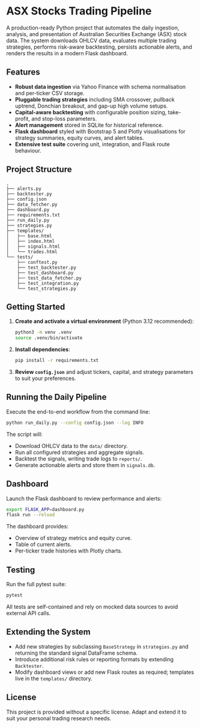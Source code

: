 # ASX Stocks Trading Pipeline

A production-ready Python project that automates the daily ingestion, analysis, and presentation of Australian Securities Exchange (ASX) stock data. The system downloads OHLCV data, evaluates multiple trading strategies, performs risk-aware backtesting, persists actionable alerts, and renders the results in a modern Flask dashboard.

## Features

- **Robust data ingestion** via Yahoo Finance with schema normalisation and per-ticker CSV storage.
- **Pluggable trading strategies** including SMA crossover, pullback uptrend, Donchian breakout, and gap-up high volume setups.
- **Capital-aware backtesting** with configurable position sizing, take-profit, and stop-loss parameters.
- **Alert management** stored in SQLite for historical reference.
- **Flask dashboard** styled with Bootstrap 5 and Plotly visualisations for strategy summaries, equity curves, and alert tables.
- **Extensive test suite** covering unit, integration, and Flask route behaviour.

## Project Structure

```
.
├── alerts.py
├── backtester.py
├── config.json
├── data_fetcher.py
├── dashboard.py
├── requirements.txt
├── run_daily.py
├── strategies.py
├── templates/
│   ├── base.html
│   ├── index.html
│   ├── signals.html
│   └── trades.html
└── tests/
    ├── conftest.py
    ├── test_backtester.py
    ├── test_dashboard.py
    ├── test_data_fetcher.py
    ├── test_integration.py
    └── test_strategies.py
```

## Getting Started

1. **Create and activate a virtual environment** (Python 3.12 recommended):
   ```bash
   python3 -m venv .venv
   source .venv/bin/activate
   ```

2. **Install dependencies**:
   ```bash
   pip install -r requirements.txt
   ```

3. **Review `config.json`** and adjust tickers, capital, and strategy parameters to suit your preferences.

## Running the Daily Pipeline

Execute the end-to-end workflow from the command line:
```bash
python run_daily.py --config config.json --log INFO
```
The script will:
- Download OHLCV data to the `data/` directory.
- Run all configured strategies and aggregate signals.
- Backtest the signals, writing trade logs to `reports/`.
- Generate actionable alerts and store them in `signals.db`.

## Dashboard

Launch the Flask dashboard to review performance and alerts:
```bash
export FLASK_APP=dashboard.py
flask run --reload
```
The dashboard provides:
- Overview of strategy metrics and equity curve.
- Table of current alerts.
- Per-ticker trade histories with Plotly charts.

## Testing

Run the full pytest suite:
```bash
pytest
```
All tests are self-contained and rely on mocked data sources to avoid external API calls.

## Extending the System

- Add new strategies by subclassing `BaseStrategy` in `strategies.py` and returning the standard signal DataFrame schema.
- Introduce additional risk rules or reporting formats by extending `Backtester`.
- Modify dashboard views or add new Flask routes as required; templates live in the `templates/` directory.

## License

This project is provided without a specific license. Adapt and extend it to suit your personal trading research needs.
